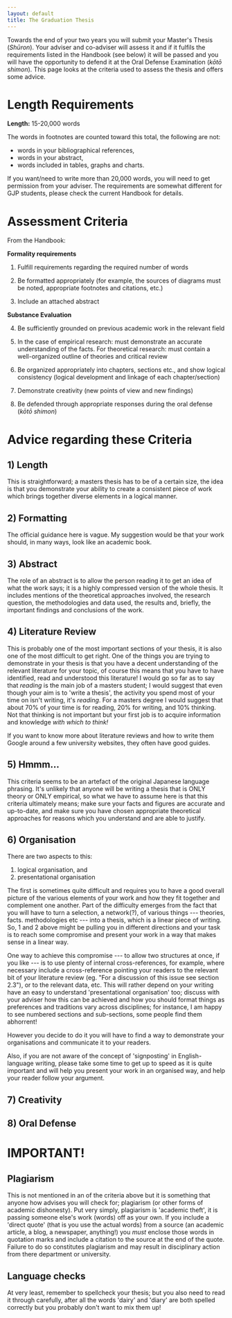 ```yaml
---
layout: default
title: The Graduation Thesis
---
```


Towards the end of your two years you will submit your Master's Thesis (*Shūron*). Your adviser and co-adviser will assess it and if it fulfils the requirements listed in the Handbook (see below) it will be passed and you will have the opportunity to defend it at the Oral Defense Examination (*kōtō shimon*). This page looks at the criteria used to assess the thesis and offers some advice.

# Length Requirements

**Length:** 15-20,000 words

The words in footnotes are counted toward this total, the following are not:

* words in your bibliographical references,
* words in your abstract,
* words included in tables, graphs and charts.

If you want/need to write more than 20,000 words, you will need to get permission from your adviser. The requirements are somewhat different for GJP students, please check the current Handbook for details.

# Assessment Criteria

From the Handbook:

**Formality requirements**

1) Fulfill requirements regarding the required number of words

2) Be formatted appropriately (for example, the sources of diagrams must be noted, appropriate footnotes and citations, etc.)

3) Include an attached abstract

**Substance Evaluation**

4) Be sufficiently grounded on previous academic work in the relevant field

5) In the case of empirical research: must demonstrate an accurate understanding of the facts. For theoretical research: must contain a well-organized outline of theories and critical review

6) Be organized appropriately into chapters, sections etc., and show logical consistency (logical development and linkage of each chapter/section)

7) Demonstrate creativity (new points of view and new findings)

8) Be defended through appropriate responses during the oral defense (*kōtō shimon*)


# Advice regarding these Criteria

## 1) Length

This is straightforward; a masters thesis has to be of a certain size, the idea is that you demonstrate your ability to create a consistent piece of work which brings together diverse elements in a logical manner.

## 2) Formatting

The official guidance here is vague. My suggestion would be that your work should, in many ways, look like an academic book.

## 3) Abstract

The role of an abstract is to allow the person reading it to get an idea of what the work says; it is a highly compressed version of the whole thesis. It includes mentions of the theoretical approaches involved, the research question, the methodologies and data used, the results and, briefly, the important findings and conclusions of the work.

## 4) Literature Review

This is probably one of the most important sections of your thesis, it is also one of the most difficult to get right. One of the things you are trying to demonstrate in your thesis is that you have a decent understanding of the relevant literature for your topic, of course this means that you have to have identified, read and understood this literature! I would go so far as to say that *reading* is the main job of a masters student; I would suggest that even though your aim is to 'write a thesis', the activity you spend most of your time on isn't writing, it's *reading*. For a masters degree I would suggest that about 70% of your time is for reading, 20% for writing, and 10% thinking. Not that thinking is not important but your first job is to acquire information and knowledge *with which to think!*

If you want to know more about literature reviews and how to write them Google around a few university websites, they often have good guides.

## 5) Hmmm...

This criteria seems to be an artefact of the original Japanese language phrasing. It's unlikely that anyone will be writing a thesis that is ONLY theory or ONLY empirical, so what we have to assume here is that this criteria ultimately means; make sure your facts and figures are accurate and up-to-date, and make sure you have chosen appropriate theoretical approaches for reasons which you understand and are able to justify.

## 6) Organisation

There are two aspects to this:

1. logical organisation, and
2. presentational organisation

The first is sometimes quite difficult and requires you to have a good overall picture of the various elements of your work and how they fit together and complement one another. Part of the difficulty emerges from the fact that you will have to turn a selection, a network(?), of various things --- theories, facts. methodologies etc --- into a thesis, which is a linear piece of writing. So, 1 and 2 above might be pulling you in different directions and your task is to reach some compromise and present your work in a way that makes sense in a linear way.

One way to achieve this compromise --- to allow two structures at once, if you like --- is to use plenty of internal cross-references, for example, where necessary include a cross-reference pointing your readers to the relevant bit of your literature review (eg. "For a discussion of this issue see section 2.3"), or to the relevant data, etc. This will rather depend on your writing have an easy to understand 'presentational organisation' too; discuss with your adviser how this can be achieved and how you should format things as preferences and traditions vary across disciplines; for instance, I am happy to see numbered sections and sub-sections, some people find them abhorrent!

However you decide to do it you will have to find a way to demonstrate your organisations and communicate it to your readers.

Also, if you are not aware of the concept of 'signposting' in English-language writing, please take some time to get up to speed as it is quite important and will help you present your work in an organised way, and help your reader follow your argument.

## 7) Creativity



## 8) Oral Defense


# IMPORTANT!

## Plagiarism

This is not mentioned in an of the criteria above but it is something that anyone how advises you will check for; plagiarism (or other forms of academic dishonesty). Put very simply, plagiarism is 'academic theft', it is passing someone else's work (words) off as your own. If you include a 'direct quote' (that is you use the actual words) from a source (an academic article, a blog, a newspaper, anything!) you *must* enclose those words in quotation marks and include a citation to the source at the end of the quote. Failure to do so constitutes plagiarism and may result in disciplinary action from there department or university.

## Language checks

At very least, remember to spellcheck your thesis; but you also need to read it through carefully, after all the words 'dairy' and 'diary' are both spelled correctly but you probably don't want to mix them up!
